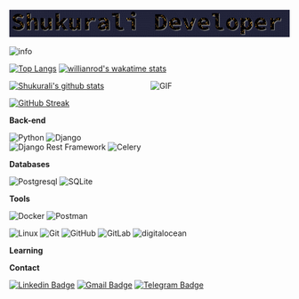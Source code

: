 ![Welcome!](COIp95v7.gif)


<img src="https://github-profile-summary-cards.vercel.app/api/cards/profile-details?username=ShukuraliProgrammer&theme=github_dark" alt="info">

[![Top Langs](https://github-readme-stats.vercel.app/api/top-langs/?username=ShukuraliProgrammer&theme=github_dark&show_icons=true)](https://github.com/ShukuraliProgrammer/) [![willianrod's wakatime stats](https://github-readme-stats.vercel.app/api/wakatime?username=ShukuraliProgrammer&theme=github_dark&layout=compact)](https://wakatime.com/@ShukuraliProgrammer)


<img align="right" alt="GIF" src="https://user-images.githubusercontent.com/5355808/139111924-210cc6fa-9fb1-4dac-929d-6324a5836a92.gif" width="250" height="200" />

[![Shukurali's github stats](https://github-readme-stats.vercel.app/api?username=ShukuraliProgrammer&theme=github_dark&show_icons=true)](https://github.com/ShukuraliProgrammer/)
<!-- Readme Docs: https://github.com/anuraghazra/github-readme-stats -->

[![GitHub Streak](https://github-readme-streak-stats.herokuapp.com?user=ShukuraliProgrammer&theme=tokyonight_duo&hide_border=true)](https://github.com/ShukuraliProgrammer/)
<!-- https://github.com/denvercoder1/github-readme-streak-stats -->



**Back-end**

![Python](https://img.shields.io/badge/-Python-black?style=flat-square&logo=Python)
![Django](https://img.shields.io/badge/-Django-0aad48?style=flat-square&logo=Django)
![Django Rest Framework](https://img.shields.io/badge/DRF-red?style=flat-square&logo=Django)
![Celery](https://img.shields.io/badge/-Celery-%2300C7B7?style=flat-square&logo=Celery)

**Databases**

![Postgresql](https://img.shields.io/badge/-Postgresql-%232c3e50?style=flat-square&logo=Postgresql)
![SQLite](https://img.shields.io/badge/-Sqlite-%232c3e50?style=flat-square&logo=Sqlite)

**Tools**

![Docker](https://img.shields.io/badge/-Docker-46a2f1?style=flat-square&logo=docker&logoColor=white)
![Postman](https://img.shields.io/badge/Postman-FCA121?style=flat-square&logo=postman)

![Linux](https://img.shields.io/badge/Linux-black?style=flat-square&logo=linux)
![Git](https://img.shields.io/badge/-Git-black?style=flat-square&logo=git)
![GitHub](https://img.shields.io/badge/-GitHub-181717?style=flat-square&logo=github)
![GitLab](https://img.shields.io/badge/-GitLab-FCA121?style=flat-square&logo=gitlab)
<img src="https://img.shields.io/badge/Digital_Ocean-0080FF?style=for-the-badge&logo=DigitalOcean&logoColor=white" alt="digitalocean" />

**Learning**

**Contact**

[![Linkedin Badge](https://img.shields.io/badge/-Linkedin-blue?style=flat-square&logo=Linkedin&logoColor=white&link=https://www.linkedin.com/in/shukurali-rezamonov/)](https://www.linkedin.com/in/shukurali-rezamonov-614042218/)
[![Gmail Badge](https://img.shields.io/badge/-Gmail-c14438?style=flat-square&logo=Gmail&logoColor=white&link=mailto:shukuralijob@gmail.com)](mailto:shukurdev2002@gmail.com)
[![Telegram Badge](https://img.shields.io/badge/-Telegram-blue?style=flat-square&logo=Telegram&logoColor=white&link=https://t.me/Shukurali_Rezamonov)](https://t.me/Shukurali_Rezamonov)

